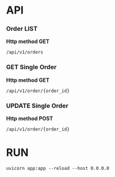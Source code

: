# API
### Order LIST
**Http method GET**

    /api/v1/orders

### GET Single Order    
**Http method GET**

    /api/v1/order/{order_id}
    
### UPDATE Single Order  
**Http method POST**

    /api/v1/order/{order_id}

# RUN
    uvicorn app:app --reload --host 0.0.0.0
